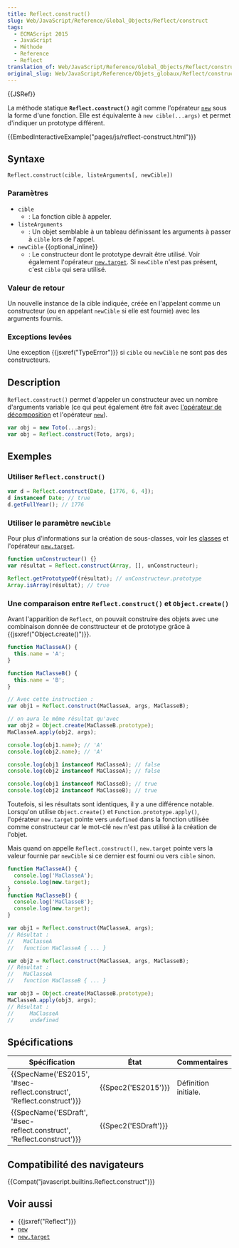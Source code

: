 ```yaml
---
title: Reflect.construct()
slug: Web/JavaScript/Reference/Global_Objects/Reflect/construct
tags:
  - ECMAScript 2015
  - JavaScript
  - Méthode
  - Reference
  - Reflect
translation_of: Web/JavaScript/Reference/Global_Objects/Reflect/construct
original_slug: Web/JavaScript/Reference/Objets_globaux/Reflect/construct
---
```

{{JSRef}}

La méthode statique **`Reflect.construct()`** agit comme l'opérateur [`new`](/fr/docs/Web/JavaScript/Reference/Opérateurs/L_opérateur_new) sous la forme d'une fonction. Elle est équivalente à `new cible(...args)` et permet d'indiquer un prototype différent.

{{EmbedInteractiveExample("pages/js/reflect-construct.html")}}

## Syntaxe

    Reflect.construct(cible, listeArguments[, newCible])

### Paramètres

- `cible`
  - : La fonction cible à appeler.
- `listeArguments`
  - : Un objet semblable à un tableau définissant les arguments à passer à `cible` lors de l'appel.
- `newCible` {{optional_inline}}
  - : Le constructeur dont le prototype devrait être utilisé. Voir également l'opérateur [`new.target`](/fr/docs/Web/JavaScript/Reference/Opérateurs/new.target). Si `newCible` n'est pas présent, c'est `cible` qui sera utilisé.

### Valeur de retour

Un nouvelle instance de la cible indiquée, créée en l'appelant comme un constructeur (ou en appelant `newCible` si elle est fournie) avec les arguments fournis.

### Exceptions levées

Une exception {{jsxref("TypeError")}} si `cible` ou `newCible` ne sont pas des constructeurs.

## Description

`Reflect.construct()` permet d'appeler un constructeur avec un nombre d'arguments variable (ce qui peut également être fait avec [l'opérateur de décomposition](/fr/docs/Web/JavaScript/Reference/Opérateurs/Opérateur_de_décomposition) et l'opérateur [`new`](/fr/docs/Web/JavaScript/Reference/Opérateurs/L_opérateur_new)).

```js
var obj = new Toto(...args);
var obj = Reflect.construct(Toto, args);
```

## Exemples

### Utiliser `Reflect.construct()`

```js
var d = Reflect.construct(Date, [1776, 6, 4]);
d instanceof Date; // true
d.getFullYear(); // 1776
```

### Utiliser le paramètre `newCible`

Pour plus d'informations sur la création de sous-classes, voir les [classes](/fr/docs/Web/JavaScript/Reference/Classes) et l'opérateur [`new.target`](/fr/docs/Web/JavaScript/Reference/Opérateurs/new.target).

```js
function unConstructeur() {}
var résultat = Reflect.construct(Array, [], unConstructeur);

Reflect.getPrototypeOf(résultat); // unConstructeur.prototype
Array.isArray(résultat); // true
```

### Une comparaison entre `Reflect.construct()` et `Object.create()`

Avant l'apparition de `Reflect`, on pouvait construire des objets avec une combinaison donnée de consttructeur et de prototype grâce à {{jsxref("Object.create()")}}.

```js
function MaClasseA() {
  this.name = 'A';
}

function MaClasseB() {
  this.name = 'B';
}

// Avec cette instruction :
var obj1 = Reflect.construct(MaClasseA, args, MaClasseB);

// on aura le même résultat qu'avec
var obj2 = Object.create(MaClasseB.prototype);
MaClasseA.apply(obj2, args);

console.log(obj1.name); // 'A'
console.log(obj2.name); // 'A'

console.log(obj1 instanceof MaClasseA); // false
console.log(obj2 instanceof MaClasseA); // false

console.log(obj1 instanceof MaClasseB); // true
console.log(obj2 instanceof MaClasseB); // true
```

Toutefois, si les résultats sont identiques, il y a une différence notable. Lorsqu'on utilise `Object.create()` et `Function.prototype.apply()`, l'opérateur `new.target` pointe vers `undefined` dans la fonction utilisée comme constructeur car le mot-clé `new` n'est pas utilisé à la création de l'objet.

Mais quand on appelle `Reflect.construct()`, `new.target` pointe vers la valeur fournie par `newCible` si ce dernier est fourni ou vers `cible` sinon.

```js
function MaClasseA() {
  console.log('MaClasseA');
  console.log(new.target);
}
function MaClasseB() {
  console.log('MaClasseB');
  console.log(new.target);
}

var obj1 = Reflect.construct(MaClasseA, args);
// Résultat :
//   MaClasseA
//   function MaClasseA { ... }

var obj2 = Reflect.construct(MaClasseA, args, MaClasseB);
// Résultat :
//   MaClasseA
//   function MaClasseB { ... }

var obj3 = Object.create(MaClasseB.prototype);
MaClasseA.apply(obj3, args);
// Résultat :
//     MaClasseA
//     undefined
```

## Spécifications

| Spécification                                                                                | État                         | Commentaires         |
| -------------------------------------------------------------------------------------------- | ---------------------------- | -------------------- |
| {{SpecName('ES2015', '#sec-reflect.construct', 'Reflect.construct')}} | {{Spec2('ES2015')}}     | Définition initiale. |
| {{SpecName('ESDraft', '#sec-reflect.construct', 'Reflect.construct')}} | {{Spec2('ESDraft')}} |                      |

## Compatibilité des navigateurs

{{Compat("javascript.builtins.Reflect.construct")}}

## Voir aussi

- {{jsxref("Reflect")}}
- [`new`](/fr/docs/Web/JavaScript/Reference/Opérateurs/L_opérateur_new)
- [`new.target`](/fr/docs/Web/JavaScript/Reference/Opérateurs/new.target)
